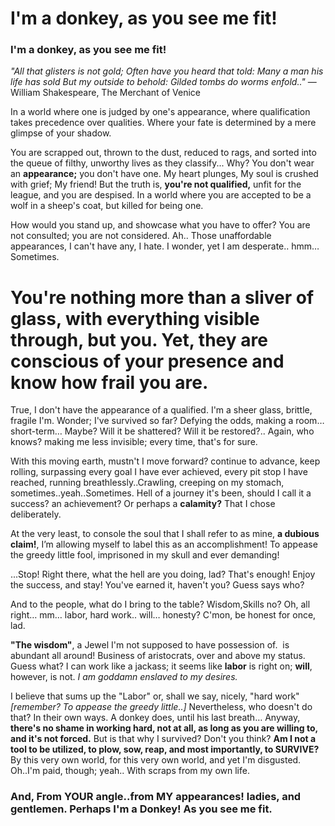 # I'm a donkey, as you see me fit!


### **I'm a donkey, as you see me fit!**

<!--more-->

_"All that glisters is not gold; Often have you heard that told:_
_Many a man his life has sold But my outside to behold:_
_Gilded tombs do worms enfold.."_ ― William Shakespeare, The Merchant of Venice

In a world where one is judged by one's appearance, where qualification takes precedence over qualities. Where your fate is determined by a mere glimpse of your shadow.

You are scrapped out, thrown to the dust, reduced to rags, and sorted into the queue of filthy, unworthy lives as they classify... Why? You don't wear an **appearance;** you don't have one. My heart plunges, My soul is crushed with grief; My friend! But the truth is, **you're not qualified,** unfit for the league, and you are despised. In a world where you are accepted to be a wolf in a sheep's coat, but killed for being one.

How would you stand up, and showcase what you have to offer? You are not consulted; you are not considered. Ah.. Those unaffordable appearances, I can't have any, I hate. I wonder, yet I am desperate.. hmm… Sometimes.

# **You're nothing more than a sliver of glass, with everything visible through, but you.** Yet, they are conscious of your presence and know how frail you are.

True, I don't have the appearance of a qualified. I'm a sheer glass, brittle, fragile I'm. Wonder; I've survived so far? Defying the odds, making a room… short-term… Maybe? Will it be shattered? Will it be restored?.. Again, who knows? making me less invisible; every time, that's for sure.

With this moving earth, mustn't I move forward? continue to advance, keep rolling, surpassing every goal I have ever achieved, every pit stop I have reached, running breathlessly..Crawling, creeping on my stomach, sometimes..yeah..Sometimes. Hell of a journey it's been, should I call it a success? an achievement? Or perhaps a **calamity?** That I chose deliberately.

At the very least, to console the soul that I shall refer to as mine, **a dubious claim!**, I’m allowing myself to label this as an accomplishment! To appease the greedy little fool, imprisoned in my skull and ever demanding!

...Stop! Right there, what the hell are you doing, lad? That's enough! Enjoy the success, and stay! You've earned it, haven't you? Guess says who?

And to the people, what do I bring to the table? Wisdom,Skills no? Oh, all right… mm… labor, hard work.. will… honesty? C'mon, be honest for once, lad.

**"The wisdom"**, a Jewel I'm not supposed to have possession of.  is abundant all around! Business of aristocrats, over and above my status.
Guess what? I can work like a jackass; it seems like **labor** is right on; **will**, however, is not. _I am goddamn enslaved to my desires._

I believe that sums up the "Labor" or, shall we say, nicely, "hard work" _[remember? To appease the greedy little..]_ Nevertheless, who doesn't do that? In their own ways. A donkey does, until his last breath… Anyway, **there's no shame in working hard, not at all, as long as you are willing to, and it's not forced.**
But is that why I survived? Don't you think? **Am I not a tool to be utilized, to plow, sow, reap, and most importantly, to SURVIVE?** By this very own world, for this very own world, and yet I'm disgusted. Oh..I'm paid, though; yeah.. With scraps from my own life.

### And, From YOUR angle..from MY appearances! ladies, and gentlemen. Perhaps **I'm a Donkey! As you see me fit.**

